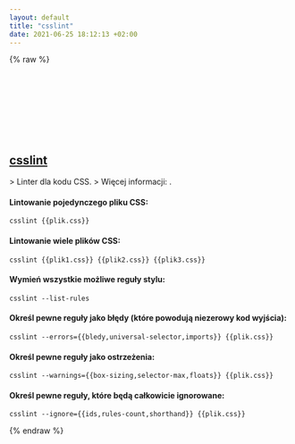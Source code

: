 ```yaml
---
layout: default
title: "csslint"
date: 2021-06-25 18:12:13 +02:00
---
```

{% raw %}
<h2 id="csslint">
  <a href="/pl/common/csslint.html">csslint</a> <a href="#csslint"><svg class="icon">
    <use href="/assets/images/unicode_sprite.svg#link" />
  </svg></a>
</h2>
> Linter dla kodu CSS.
> Więcej informacji: <https://github.com/CSSLint/csslint/wiki/Command-line-interface>.

#### Lintowanie pojedynczego pliku CSS:
```shell
csslint {{plik.css}}
```
#### Lintowanie wiele plików CSS:
```shell
csslint {{plik1.css}} {{plik2.css}} {{plik3.css}}
```
#### Wymień wszystkie możliwe reguły stylu:
```shell
csslint --list-rules
```
#### Określ pewne reguły jako błędy (które powodują niezerowy kod wyjścia):
```shell
csslint --errors={{bledy,universal-selector,imports}} {{plik.css}}
```
#### Określ pewne reguły jako ostrzeżenia:
```shell
csslint --warnings={{box-sizing,selector-max,floats}} {{plik.css}}
```
#### Określ pewne reguły, które będą całkowicie ignorowane:
```shell
csslint --ignore={{ids,rules-count,shorthand}} {{plik.css}}
```
{% endraw %}